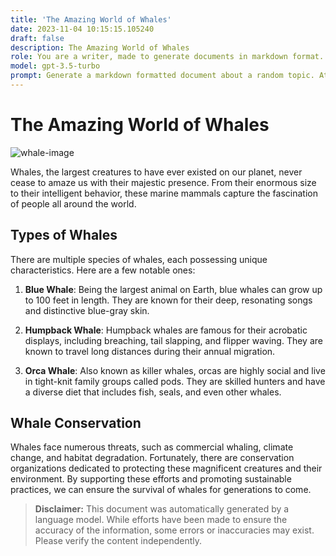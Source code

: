 ```yaml
---
title: 'The Amazing World of Whales'
date: 2023-11-04 10:15:15.105240
draft: false
description: The Amazing World of Whales
role: You are a writer, made to generate documents in markdown format. It is very important that all of the documents you generate are in valid markdown format.
model: gpt-3.5-turbo
prompt: Generate a markdown formatted document about a random topic. At the bottom, include a disclaimer explaining that the document was generated by you. The first line of the document should be the title. Make sure that the entire document is in proper markdown format, using a mix of various tags to make the document visually appealing.
---
```


# The Amazing World of Whales

![whale-image](https://images.unsplash.com/photo-1528828084598-c0d74cbb852a)

Whales, the largest creatures to have ever existed on our planet, never cease to amaze us with their majestic presence. From their enormous size to their intelligent behavior, these marine mammals capture the fascination of people all around the world.

## Types of Whales

There are multiple species of whales, each possessing unique characteristics. Here are a few notable ones:

1. **Blue Whale**: Being the largest animal on Earth, blue whales can grow up to 100 feet in length. They are known for their deep, resonating songs and distinctive blue-gray skin.

2. **Humpback Whale**: Humpback whales are famous for their acrobatic displays, including breaching, tail slapping, and flipper waving. They are known to travel long distances during their annual migration.

3. **Orca Whale**: Also known as killer whales, orcas are highly social and live in tight-knit family groups called pods. They are skilled hunters and have a diverse diet that includes fish, seals, and even other whales.

## Whale Conservation

Whales face numerous threats, such as commercial whaling, climate change, and habitat degradation. Fortunately, there are conservation organizations dedicated to protecting these magnificent creatures and their environment. By supporting these efforts and promoting sustainable practices, we can ensure the survival of whales for generations to come.

> **Disclaimer:** This document was automatically generated by a language model. While efforts have been made to ensure the accuracy of the information, some errors or inaccuracies may exist. Please verify the content independently.